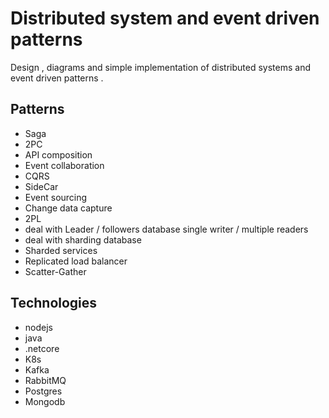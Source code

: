 Distributed system and event driven patterns
=========

Design , diagrams and simple implementation of distributed systems and event driven patterns .


## Patterns

- Saga
- 2PC
- API composition
- Event collaboration
- CQRS
- SideCar
- Event sourcing
- Change data capture
- 2PL
- deal with Leader / followers database single writer / multiple readers
- deal with sharding database
- Sharded services
- Replicated load balancer
- Scatter-Gather

## Technologies
- nodejs
- java
- .netcore
- K8s
- Kafka
- RabbitMQ
- Postgres
- Mongodb
 


